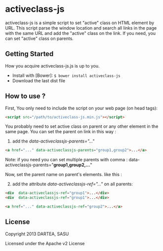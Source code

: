 activeclass-js
=======================

activeclass-js is a simple script to set "active" class on HTML element by URL.
This script parse the window location and search all links in the page with the same URL and add the "active" class on the link.
If you need, you can set "active" class on parents.


Getting Started
---------------
How you acquire activeclass-js.js is up to you.

* Install with [Bower]: `$ bower install activeclass-js`
* Download the last dist file 

How to use ?
--------
First, 
You only need to include the script on your web page (on head tags):

```html
<script src="/path/to/activeclass-js.min.js"></script>

```

You probably need to set active class on parent or any other element in the same page.
You can set the parent on link in this way :

1) add the *data-activeclassjs-parents="..."*

```html
<a href="..." data-activeclassjs-parents="group1,group2">...</a>

```

Note: if you need you can set multiple parents with comma : data-activeclassjs-parents="**group1,group2,...**"


Now, set the parent name on parent's elements. like this : 

2) add the attribute *data-activeclassjs-ref="..."* on all parents:

```html
<div  data-activeclassjs-ref="group1">...</div>
<div  data-activeclassjs-ref="group1">...</div>

<a href="..." data-activeclassjs-ref="group2">...</a>

```

License
-------

Copyright 2013 DARTEA, SASU

Licensed under the Apache v2 License





